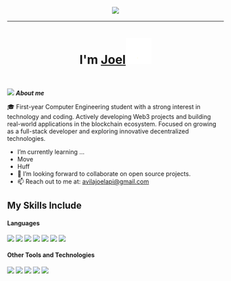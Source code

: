 <p align="center">
  <img src="https://miro.medium.com/max/2048/1*OohqW5DGh9CQS4hLY5FXzA.png" height="230"/>
</p>
<hr>
<h1 align="center">I'm <a href="https://github.com/Sadenes">Joel<a><img src="https://github.com/Kathryn-Jie/Kathryn-Jie/blob/main/wave.gif" width="60px"/></h1>
<Br>

  <img src="https://media.giphy.com/media/ObNTw8Uzwy6KQ/giphy.gif" width="30px">&nbsp;***About me***
  
  🎓 First-year Computer Engineering student with a strong interest in technology and coding. Actively developing Web3 projects and building real-world applications in the blockchain ecosystem. Focused on growing as a full-stack developer and exploring innovative decentralized technologies.
-  I’m currently learning ...
  - Move
  - Huff 
- 👯 I’m looking forward to collaborate on open source projects.
- 📫 Reach out to me at: <a href="avilajoelapi@gmail.com">avilajoelapi@gmail.com</a>

## My Skills Include

<h4> Languages </h4>
<span> 
  <img src="https://img.shields.io/badge/rust-%23000000.svg?style=for-the-badge&logo=rust&logoColor=white">
  <img src="https://img.shields.io/badge/Solidity-%23363636.svg?style=for-the-badge&logo=solidity&logoColor=white">
  <img src="https://img.shields.io/badge/bash_script-%23121011.svg?style=for-the-badge&logo=gnu-bash&logoColor=white">
  <img src="https://img.shields.io/badge/C-00599C?style=for-the-badge&logo=c&logoColor=white">
  <img src="https://img.shields.io/badge/python-3670A0?style=for-the-badge&logo=python&logoColor=ffdd54">
  <img src= "https://img.shields.io/badge/go-%2300ADD8.svg?style=for-the-badge&logo=go&logoColor=white">
  <img src= "https://img.shields.io/badge/PowerShell-%235391FE.svg?style=for-the-badge&logo=powershell&logoColor=white">
 


</span>


<h4> Other Tools and Technologies </h4>
<span>
  <img src="https://img.shields.io/badge/Git-F05032?style=for-the-badge&logo=git&logoColor=white">
  <img src="https://img.shields.io/badge/vercel-%23000000.svg?style=for-the-badge&logo=vercel&logoColor=white">
  <img src="https://img.shields.io/badge/Bitcoin-000?style=for-the-badge&logo=bitcoin&logoColor=white">
  <img src="https://img.shields.io/badge/Ethereum-3C3C3D?style=for-the-badge&logo=Ethereum&logoColor=white">
  <img src="https://img.shields.io/badge/monero-FF6600?style=for-the-badge&logo=monero&logoColor=white">
